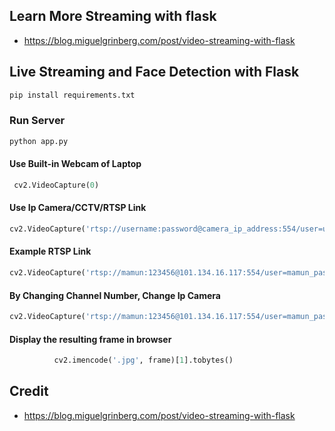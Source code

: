 ## Learn More Streaming with flask
- https://blog.miguelgrinberg.com/post/video-streaming-with-flask

## Live Streaming and Face Detection with Flask
 ```python
 pip install requirements.txt
```
### Run Server
  ```python
  python app.py
```
#### Use Built-in Webcam of Laptop
 ```python
  cv2.VideoCapture(0)
 ```
 #### Use Ip Camera/CCTV/RTSP Link
 ```python
cv2.VideoCapture('rtsp://username:password@camera_ip_address:554/user=username_password='password'_channel=channel_number_stream=0.sdp')  
 ```
####  Example RTSP Link
 ```python
cv2.VideoCapture('rtsp://mamun:123456@101.134.16.117:554/user=mamun_password=123456_channel=0_stream=0.sdp')
 ```
 #### By Changing Channel Number, Change Ip Camera
 ```python
cv2.VideoCapture('rtsp://mamun:123456@101.134.16.117:554/user=mamun_password=123456_channel=1_stream=0.sdp')
 ```
 #### Display the resulting frame in browser
  ```python
            cv2.imencode('.jpg', frame)[1].tobytes()
   ```          
 ## Credit
 - https://blog.miguelgrinberg.com/post/video-streaming-with-flask
